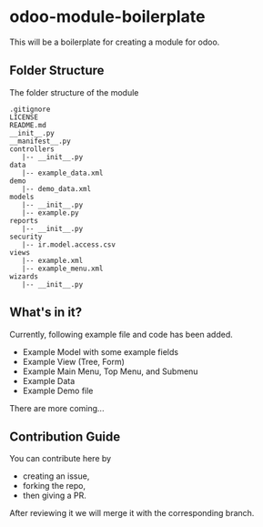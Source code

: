 # odoo-module-boilerplate
This will be a boilerplate for creating a module for odoo.


## Folder Structure
The folder structure of the module

```
.gitignore
LICENSE
README.md
__init__.py
__manifest__.py
controllers
   |-- __init__.py
data
   |-- example_data.xml
demo
   |-- demo_data.xml
models
   |-- __init__.py
   |-- example.py
reports
   |-- __init__.py
security
   |-- ir.model.access.csv
views
   |-- example.xml
   |-- example_menu.xml
wizards
   |-- __init__.py
```


## What's in it?
Currently, following example file and code has been added. 
- Example Model with some example fields
- Example View (Tree, Form) 
- Example Main Menu, Top Menu, and Submenu
- Example Data 
- Example Demo file 


There are more coming...

## Contribution Guide
You can contribute here by 
- creating an issue, 
- forking the repo, 
- then giving a PR. 


After reviewing it we will merge it with the corresponding branch.

